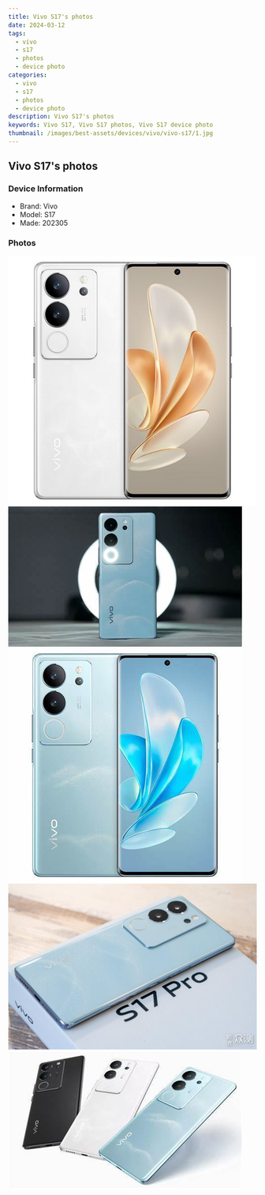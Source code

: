```yaml
---
title: Vivo S17's photos
date: 2024-03-12
tags: 
  - vivo
  - s17
  - photos
  - device photo
categories: 
  - vivo
  - s17
  - photos
  - device photo
description: Vivo S17's photos
keywords: Vivo S17, Vivo S17 photos, Vivo S17 device photo
thumbnail: /images/best-assets/devices/vivo/vivo-s17/1.jpg
---
```


## Vivo S17's photos

### Device Information

- Brand: Vivo
- Model: S17
- Made: 202305

### Photos

![/images/best-assets/devices/vivo/vivo-s17/1.jpg](/images/best-assets/devices/vivo/vivo-s17/1.jpg)
![/images/best-assets/devices/vivo/vivo-s17/2.jpg](/images/best-assets/devices/vivo/vivo-s17/2.jpg)
![/images/best-assets/devices/vivo/vivo-s17/3.jpg](/images/best-assets/devices/vivo/vivo-s17/3.jpg)
![/images/best-assets/devices/vivo/vivo-s17/4.jpg](/images/best-assets/devices/vivo/vivo-s17/4.jpg)
![/images/best-assets/devices/vivo/vivo-s17/5.jpg](/images/best-assets/devices/vivo/vivo-s17/5.jpg)
